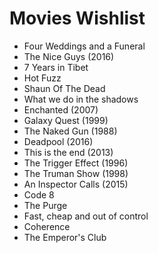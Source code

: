 # Movies Wishlist

- Four Weddings and a Funeral
- The Nice Guys (2016)
- 7 Years in Tibet
- Hot Fuzz
- Shaun Of The Dead
- What we do in the shadows
- Enchanted (2007)
- Galaxy Quest (1999)
- The Naked Gun (1988)
- Deadpool (2016)
- This is the end (2013)
- The Trigger Effect (1996)
- The Truman Show (1998)
- An Inspector Calls (2015)
- Code 8
- The Purge
- Fast, cheap and out of control
- Coherence
- The Emperor's Club